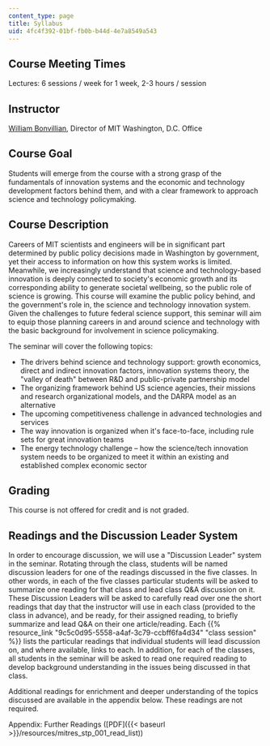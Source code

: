 ```yaml
---
content_type: page
title: Syllabus
uid: 4fc4f392-01bf-fb0b-b44d-4e7a8549a543
---
```


Course Meeting Times
--------------------

Lectures: 6 sessions / week for 1 week, 2-3 hours / session

Instructor
----------

[William Bonvillian](http://web.mit.edu/dc/about.html#bill), Director of MIT Washington, D.C. Office

Course Goal
-----------

Students will emerge from the course with a strong grasp of the fundamentals of innovation systems and the economic and technology development factors behind them, and with a clear framework to approach science and technology policymaking.

Course Description
------------------

Careers of MIT scientists and engineers will be in significant part determined by public policy decisions made in Washington by government, yet their access to information on how this system works is limited. Meanwhile, we increasingly understand that science and technology-based innovation is deeply connected to society's economic growth and its corresponding ability to generate societal wellbeing, so the public role of science is growing. This course will examine the public policy behind, and the government's role in, the science and technology innovation system. Given the challenges to future federal science support, this seminar will aim to equip those planning careers in and around science and technology with the basic background for involvement in science policymaking.

The seminar will cover the following topics:

*   The drivers behind science and technology support: growth economics, direct and indirect innovation factors, innovation systems theory, the "valley of death" between R&D and public-private partnership model
*   The organizing framework behind US science agencies, their missions and research organizational models, and the DARPA model as an alternative
*   The upcoming competitiveness challenge in advanced technologies and services
*   The way innovation is organized when it's face-to-face, including rule sets for great innovation teams
*   The energy technology challenge – how the science/tech innovation system needs to be organized to meet it within an existing and established complex economic sector

Grading
-------

This course is not offered for credit and is not graded.

Readings and the Discussion Leader System
-----------------------------------------

In order to encourage discussion, we will use a "Discussion Leader" system in the seminar. Rotating through the class, students will be named discussion leaders for one of the readings discussed in the five classes. In other words, in each of the five classes particular students will be asked to summarize one reading for that class and lead class Q&A discussion on it. These Discussion Leaders will be asked to carefully read over one the short readings that day that the instructor will use in each class (provided to the class in advance), and be ready, for their assigned reading, to briefly summarize and lead Q&A on their one article/reading. Each {{% resource_link "9c5c0d95-5558-a4af-3c79-ccbff6fa4d34" "class session" %}} lists the particular readings that individual students will lead discussion on, and where available, links to each. In addition, for each of the classes, all students in the seminar will be asked to read one required reading to develop background understanding in the issues being discussed in that class.

Additional readings for enrichment and deeper understanding of the topics discussed are available in the appendix below. These readings are not required.

Appendix: Further Readings ([PDF]({{< baseurl >}}/resources/mitres_stp_001_read_list))
